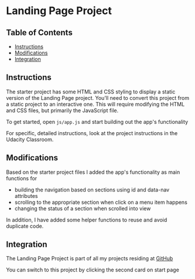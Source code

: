 # Landing Page Project

## Table of Contents

* [Instructions](#instructions)
* [Modifications](#modifications)
* [Integration](#integration)

## Instructions

The starter project has some HTML and CSS styling to display a static version of the Landing Page project. You'll need to convert this project from a static project to an interactive one. This will require modifying the HTML and CSS files, but primarily the JavaScript file.

To get started, open `js/app.js` and start building out the app's functionality

For specific, detailed instructions, look at the project instructions in the Udacity Classroom.

## Modifications

Based on the starter project files I added the app's functionality as main functions for
* building the navigation based on sections using id and data-nav attributes
* scrolling to the appropriate section when click on a menu item happens
* changing the status of a section when scrolled into view

In addition, I have added some helper functions to reuse and avoid duplicate code. 

## Integration

The Landing Page Project is part of all my projects residing at [GitHub](*https://github.com/MHundeloh.github.io)

You can switch to this project by clicking the second card on start page
